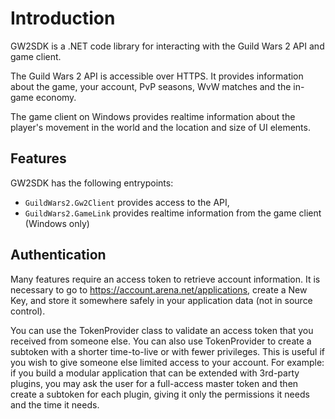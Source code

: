 # Introduction

GW2SDK is a .NET code library for interacting with the Guild Wars 2 API and game client.

The Guild Wars 2 API is accessible over HTTPS. It provides information about the game, your account, PvP seasons, WvW matches and the in-game economy.

The game client on Windows provides realtime information about the player's movement in the world and the location and size of UI elements.

## Features

GW2SDK has the following entrypoints:

- `GuildWars2.Gw2Client` provides access to the API,
- `GuildWars2.GameLink` provides realtime information from the game client (Windows only)

## Authentication

Many features require an access token to retrieve account information. It is necessary to go to <https://account.arena.net/applications>, create a New Key, and store it somewhere safely in your application data (not in source control).

You can use the TokenProvider class to validate an access token that you received from someone else. You can also use TokenProvider to create a subtoken with a shorter time-to-live or with fewer privileges. This is useful if you wish to give someone else limited access to your account. For example: if you build a modular application that can be extended with 3rd-party plugins, you may ask the user for a full-access master token and then create a subtoken for each plugin, giving it only the permissions it needs and the time it needs.

